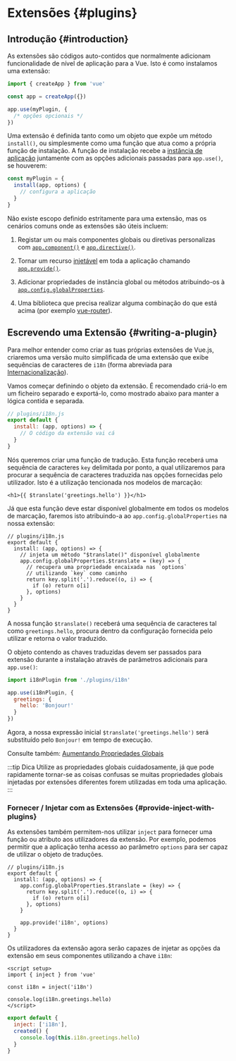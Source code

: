 ﻿# Extensões {#plugins}

## Introdução {#introduction}

As extensões são códigos auto-contidos que normalmente adicionam funcionalidade de nível de aplicação para a Vue. Isto é como instalamos uma extensão:

```js
import { createApp } from 'vue'

const app = createApp({})

app.use(myPlugin, {
  /* opções opcionais */
})
```

Uma extensão é definida tanto como um objeto que expõe um método `install()`, ou simplesmente como uma função que atua como a própria função de instalação. A função de instalação recebe a [instância de aplicação](/api/application.html) juntamente com as opções adicionais passadas para `app.use()`, se houverem:

```js
const myPlugin = {
  install(app, options) {
    // configura a aplicação
  }
}
```

Não existe escopo definido estritamente para uma extensão, mas os cenários comuns onde as extensões são úteis incluem:

1. Registar um ou mais componentes globais ou diretivas personalizas com [`app.component()`](/api/application.html#app-component) e [`app.directive()`](/api/application.html#app-directive).

2. Tornar um recurso [injetável](/guide/components/provide-inject.html) em toda a aplicação chamando [`app.provide()`](/api/application.html#app-provide).

3. Adicionar propriedades de instância global ou métodos atribuindo-os à [`app.config.globalProperties`](/api/application.html#app-config-globalproperties).

4. Uma biblioteca que precisa realizar alguma combinação do que está acima (por exemplo [vue-router](https://github.com/vuejs/vue-router-next)).

## Escrevendo uma Extensão {#writing-a-plugin}

Para melhor entender como criar as tuas próprias extensões de Vue.js, criaremos uma versão muito simplificada de uma extensão que exibe sequências de caracteres de `i18n` (forma abreviada para [Internacionalização](https://en.wikipedia.org/wiki/Internationalization_and_localization)).

Vamos começar definindo o objeto da extensão. É recomendado criá-lo em um ficheiro separado e exportá-lo, como mostrado abaixo para manter a lógica contida e separada.

```js
// plugins/i18n.js
export default {
  install: (app, options) => {
    // O código da extensão vai cá
  }
}
```

Nós queremos criar uma função de tradução. Esta função receberá uma sequência de caracteres `key` delimitada por ponto, a qual utilizaremos para procurar a sequência de caracteres traduzida nas opções fornecidas pelo utilizador. Isto é a utilização tencionada nos modelos de marcação:

```vue-html
<h1>{{ $translate('greetings.hello') }}</h1>
```

Já que esta função deve estar disponível globalmente em todos os modelos de marcação, faremos isto atribuindo-a ao `app.config.globalProperties` na nossa extensão:

```js{4-11}
// plugins/i18n.js
export default {
  install: (app, options) => {
    // injeta um método "$translate()" disponível globalmente
    app.config.globalProperties.$translate = (key) => {
      // recupera uma propriedade encaixada nas `options`
      // utilizando `key` como caminho
      return key.split('.').reduce((o, i) => {
        if (o) return o[i]
      }, options)
    }
  }
}
```

A nossa função `$translate()` receberá uma sequência de caracteres tal como `greetings.hello`, procura dentro da configuração fornecida pelo utilizar e retorna o valor traduzido.

O objeto contendo as chaves traduzidas devem ser passados para extensão durante a instalação através de parâmetros adicionais para `app.use()`:

```js
import i18nPlugin from './plugins/i18n'

app.use(i18nPlugin, {
  greetings: {
    hello: 'Bonjour!'
  }
})
```

Agora, a nossa expressão inicial `$translate('greetings.hello')` será substituído pelo `Bonjour!` em tempo de execução.

Consulte também: [Aumentando Propriedades Globais](/guide/typescript/options-api.html#augmenting-global-properties) <sup class="vt-badge ts" />

:::tip Dica
Utilize as propriedades globais cuidadosamente, já que pode rapidamente tornar-se as coisas confusas se muitas propriedades globais injetadas por extensões diferentes forem utilizadas em toda uma aplicação.
:::

### Fornecer / Injetar com as Extensões {#provide-inject-with-plugins}

As extensões também permitem-nos utilizar `inject` para fornecer uma função ou atributo aos utilizadores da extensão. Por exemplo, podemos permitir que a aplicação tenha acesso ao parâmetro `options` para ser capaz de utilizar o objeto de traduções.

```js{10}
// plugins/i18n.js
export default {
  install: (app, options) => {
    app.config.globalProperties.$translate = (key) => {
      return key.split('.').reduce((o, i) => {
        if (o) return o[i]
      }, options)
    }

    app.provide('i18n', options)
  }
}
```

Os utilizadores da extensão agora serão capazes de injetar as opções da extensão em seus componentes utilizando a chave `i18n`:

<div class="composition-api">

```vue
<script setup>
import { inject } from 'vue'

const i18n = inject('i18n')

console.log(i18n.greetings.hello)
</script>
```

</div>
<div class="options-api">

```js
export default {
  inject: ['i18n'],
  created() {
    console.log(this.i18n.greetings.hello)
  }
}
```

</div>
